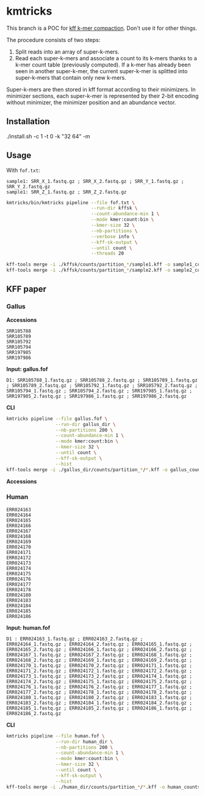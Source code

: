 # kmtricks

This branch is a POC for [kff k-mer compaction](https://github.com/Kmer-File-Format). Don't use it for other things.


The procedure consists of two steps:
1. Split reads into an array of super-k-mers.
2. Read each super-k-mers and associate a count to its k-mers thanks to a k-mer count table (previously computed). If a k-mer has already been seen in another super-k-mer, the current super-k-mer is splitted into super-k-mers that contain only new k-mers.

Super-k-mers are then stored in kff format according to their minimizers. In minimizer sections, each super-k-mer is represented by their 2-bit encoding without minimizer, the minimizer position and an abundance vector.


## Installation

./install.sh -c 1 -t 0 -k "32 64" -m

## Usage

With `fof.txt`:
```
sample1: SRR_X_1.fastq.gz ; SRR_X_2.fastq.gz ; SRR_Y_1.fastq.gz ; SRR_Y_2.fastq.gz
sample1: SRR_Z_1.fastq.gz ; SRR_Z_2.fastq.gz
```

```bash
kmtricks/bin/kmtricks pipeline --file fof.txt \
                               --run-dir kffsk \
                               --count-abundance-min 1 \
                               --mode kmer:count:bin \
                               --kmer-size 32 \
                               --nb-partitions \
                               --verbose info \
                               --kff-sk-output \
                               --until count \
                               --threads 20

kff-tools merge -i ./kffsk/counts/partition_*/sample1.kff -o sample1_count.kff
kff-tools merge -i ./kffsk/counts/partition_*/sample2.kff -o sample2_count.kff
```

## KFF paper

### Gallus

**Accessions**
```
SRR105788
SRR105789
SRR105792
SRR105794
SRR197985
SRR197986
```

**Input: gallus.fof**
```
D1: SRR105788_1.fastq.gz ; SRR105788_2.fastq.gz ; SRR105789_1.fastq.gz ; SRR105789_2.fastq.gz ; SRR105792_1.fastq.gz ; SRR105792_2.fastq.gz ; SRR105794_1.fastq.gz ; SRR105794_2.fastq.gz ; SRR197985_1.fastq.gz ; SRR197985_2.fastq.gz ; SRR197986_1.fastq.gz ; SRR197986_2.fastq.gz
```

**CLI**
```bash
kmtricks pipeline --file gallus.fof \
                  --run-dir gallus_dir \
                  --nb-partitions 200 \
                  --count-abundance-min 1 \
                  --mode kmer:count:bin \
                  --kmer-size 32 \
                  --until count \
                  --kff-sk-output \
                  --hist
kff-tools merge -i ./gallus_dir/counts/partition_*/*.kff -o gallus_counts.kff
```

**Accessions**
### Human
```
ERR024163
ERR024164
ERR024165
ERR024166
ERR024167
ERR024168
ERR024169
ERR024170
ERR024171
ERR024172
ERR024173
ERR024174
ERR024175
ERR024176
ERR024177
ERR024178
ERR024180
ERR024183
ERR024184
ERR024185
ERR024186
```

**Input: human.fof**
```
D1 : ERR024163_1.fastq.gz ; ERR024163_2.fastq.gz ; ERR024164_1.fastq.gz ; ERR024164_2.fastq.gz ; ERR024165_1.fastq.gz ; ERR024165_2.fastq.gz ; ERR024166_1.fastq.gz ; ERR024166_2.fastq.gz ; ERR024167_1.fastq.gz ; ERR024167_2.fastq.gz ; ERR024168_1.fastq.gz ; ERR024168_2.fastq.gz ; ERR024169_1.fastq.gz ; ERR024169_2.fastq.gz ; ERR024170_1.fastq.gz ; ERR024170_2.fastq.gz ; ERR024171_1.fastq.gz ; ERR024171_2.fastq.gz ; ERR024172_1.fastq.gz ; ERR024172_2.fastq.gz ; ERR024173_1.fastq.gz ; ERR024173_2.fastq.gz ; ERR024174_1.fastq.gz ; ERR024174_2.fastq.gz ; ERR024175_1.fastq.gz ; ERR024175_2.fastq.gz ; ERR024176_1.fastq.gz ; ERR024176_2.fastq.gz ; ERR024177_1.fastq.gz ; ERR024177_2.fastq.gz ; ERR024178_1.fastq.gz ; ERR024178_2.fastq.gz ; ERR024180_1.fastq.gz ; ERR024180_2.fastq.gz ; ERR024183_1.fastq.gz ; ERR024183_2.fastq.gz ; ERR024184_1.fastq.gz ; ERR024184_2.fastq.gz ; ERR024185_1.fastq.gz ; ERR024185_2.fastq.gz ; ERR024186_1.fastq.gz ; ERR024186_2.fastq.gz
```

**CLI**
```bash
kmtricks pipeline --file human.fof \
                  --run-dir human_dir \
                  --nb-partitions 200 \
                  --count-abundance-min 1 \
                  --mode kmer:count:bin \
                  --kmer-size 32 \
                  --until count \
                  --kff-sk-output \
                  --hist
kff-tools merge -i ./human_dir/counts/partition_*/*.kff -o human_counts.kff
```
